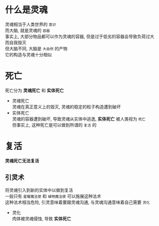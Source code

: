 # 什么是灵魂
灵魂相当于人类世界的 `意识`  
而大脑, 就是灵魂的 `容器`  
事实上, 大部分物品都可以作为灵魂的容器, 但是过于低劣的容器会导致负荷过大而自我毁灭  
但大脑不同, 大脑是 `大自然` 的产物  
它的构造与灵魂十分相似  

# 死亡
死亡分为 **灵魂死亡** 和 **实体死亡**  
* 灵魂死亡  
    灵魂在真正意义上的毁灭, 灵魂的稳定的粒子构造遭到破坏  
* 实体死亡  
    灵魂的容器遭到破坏, 导致灵魂从实体中逃逸, **实体死亡** 被人类视为 `死亡`  
    但事实上, 这种死亡是可以做到所谓的 `复活` 的  

# 复活
**灵魂死亡无法复活**  

## 引灵术  
将灵魂引入到新的实体中以做到复活  
一般只有 `星曜魔法使` 和 `植物魔法使` 可以施展这种法术  
这种法术相当危险, 引灵意味着要跟灵魂沟通, 与灵魂沟通意味着自己需要 `灵化`  
* 灵化  
    肉体被灵魂侵蚀, 导致 **实体死亡**  